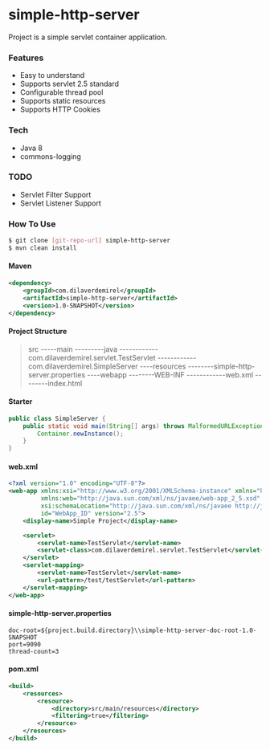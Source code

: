 # simple-http-server

Project is a simple servlet container application.

### Features
  - Easy to understand
  - Supports servlet 2.5 standard
  - Configurable thread pool
  - Supports static resources
  - Supports HTTP Cookies

### Tech
  - Java 8
  - commons-logging

### TODO
  - Servlet Filter Support
  - Servlet Listener Support

### How To Use
```sh
$ git clone [git-repo-url] simple-http-server
$ mvn clean install
```
#### Maven
```xml
<dependency>
    <groupId>com.dilaverdemirel</groupId>
    <artifactId>simple-http-server</artifactId>
    <version>1.0-SNAPSHOT</version>
</dependency>
```

#### Project Structure
>src
-----main
---------java
------------com.dilaverdemirel.servlet.TestServlet
------------com.dilaverdemirel.SimpleServer
----resources
--------simple-http-server.properties
----webapp
--------WEB-INF
------------web.xml
--------index.html

#### Starter
```java
public class SimpleServer {
    public static void main(String[] args) throws MalformedURLException {
        Container.newInstance();
    }
}
```

#### web.xml
```xml
<?xml version="1.0" encoding="UTF-8"?>
<web-app xmlns:xsi="http://www.w3.org/2001/XMLSchema-instance" xmlns="http://java.sun.com/xml/ns/javaee"
         xmlns:web="http://java.sun.com/xml/ns/javaee/web-app_2_5.xsd"
         xsi:schemaLocation="http://java.sun.com/xml/ns/javaee http://java.sun.com/xml/ns/javaee/web-app_2_5.xsd"
         id="WebApp_ID" version="2.5">
    <display-name>Simple Project</display-name>

    <servlet>
        <servlet-name>TestServlet</servlet-name>
        <servlet-class>com.dilaverdemirel.servlet.TestServlet</servlet-class>
    </servlet>
    <servlet-mapping>
        <servlet-name>TestServlet</servlet-name>
        <url-pattern>/test/testServlet</url-pattern>
    </servlet-mapping>
</web-app>
```
#### simple-http-server.properties
```properties 
doc-root=${project.build.directory}\\simple-http-server-doc-root-1.0-SNAPSHOT
port=9090
thread-count=3
```

#### pom.xml
```xml
<build>
    <resources>
        <resource>
            <directory>src/main/resources</directory>
            <filtering>true</filtering>
        </resource>
    </resources>
</build>
```
